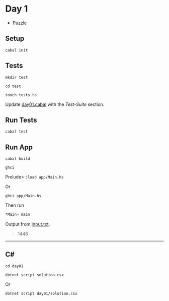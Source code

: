# Day 1

- [Puzzle](PUZZLE.md)

## Setup

`cabal init`

<!-- `cabal install HUnit` -->
<!-- `cabal install split` -->

## Tests

`mkdir test`

`cd test`

`touch tests.hs`

Update [day01.cabal](day01/day01.cabal) with the *Test-Suite* section.

## Run Tests

`cabal test`

## Run App

`cabal build`

`ghci`

Prelude> `:load app/Main.hs`

Or

`ghci app/Main.hs`

Then run

```bash
*Main> main
```

Output from [input.txt](day01/input.txt).

> 1446

---

## C#

`cd day01`

`dotnet script solution.csx`

Or

`dotnet script day01/solution.csx`
